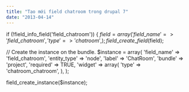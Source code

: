 ```yaml
---
title: "Tạo mới field chatroom trong drupal 7"
date: "2013-04-14"
---
```


if (!field\_info\_field('field\_chatroom')) { $field = array( 'field\_name' => 'field\_chatroom', 'type' => 'chatroom', ); field\_create\_field($field);

// Create the instance on the bundle. $instance = array( 'field\_name' => 'field\_chatroom', 'entity\_type' => 'node', 'label' => 'ChatRoom', 'bundle' => 'project', 'required' => TRUE, 'widget' => array( 'type' => 'chatroom\_chatroom', ), );

field\_create\_instance($instance);
